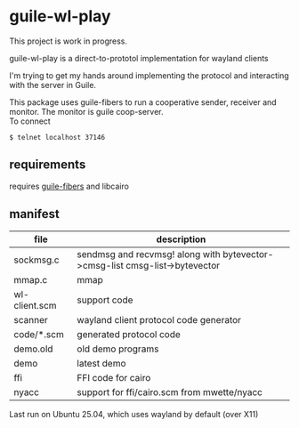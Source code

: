 # guile-wl-play 

This project is work in progress.

guile-wl-play is a direct-to-prototol implementation for wayland clients

I'm trying to get my hands around implementing the protocol and interacting 
with the server in Guile.

This package uses guile-fibers to run a cooperative sender, receiver 
and monitor.  The monitor is guile coop-server.  
To connect
```
$ telnet localhost 37146
```

## requirements

requires [guile-fibers](https://github.com/wingo/fibers) and libcairo

## manifest

| file | description |
| ---- | ----------- |
| sockmsg.c | sendmsg and recvmsg! along with bytevector->cmsg-list cmsg-list->bytevector |
| mmap.c | mmap |
| wl-client.scm | support code |
| scanner | wayland client protocol code generator |
| code/*.scm | generated protocol code |
| demo.old | old demo programs |
| demo | latest demo |
| ffi | FFI code for cairo |
| nyacc | support for ffi/cairo.scm from mwette/nyacc |

Last run on Ubuntu 25.04, which uses wayland by default (over X11)

